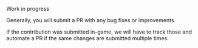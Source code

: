 Work in progress

Generally, you will submit a PR with any bug fixes or improvements.

If the contribution was submitted in-game, we will have to track those and automate a PR if the same changes are submitted multiple times.
